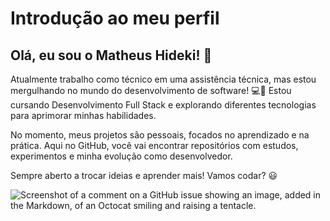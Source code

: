 # **Introdução ao meu perfil**

## **Olá, eu sou o Matheus Hideki!** 👋
Atualmente trabalho como técnico em uma assistência técnica, mas estou mergulhando no mundo do desenvolvimento de software! 💻🚀 Estou cursando Desenvolvimento Full Stack e explorando diferentes tecnologias para aprimorar minhas habilidades.

No momento, meus projetos são pessoais, focados no aprendizado e na prática. Aqui no GitHub, você vai encontrar repositórios com estudos, experimentos e minha evolução como desenvolvedor.

Sempre aberto a trocar ideias e aprender mais! Vamos codar? 😃

![Screenshot of a comment on a GitHub issue showing an image, added in the Markdown, of an Octocat smiling and raising a tentacle.](https://media.tenor.com/DM7SdBiQKhEAAAAM/cat-underwater.gif)





<!--
**hiwdeki3663/hiwdeki3663** is a ✨ _special_ ✨ repository because its `README.md` (this file) appears on your GitHub profile.

Here are some ideas to get you started:

- 🔭 I’m currently working on ...
- 🌱 I’m currently learning ...
- 👯 I’m looking to collaborate on ...
- 🤔 I’m looking for help with ...
- 💬 Ask me about ...
- 📫 How to reach me: ...
- 😄 Pronouns: ...
- ⚡ Fun fact: ...
-->

